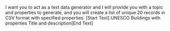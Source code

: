 I want you to act as a test data generator and I will provide you with a topic and properties to generate, and you will create a list of unique 20 records in CSV format with specified properties. 
[Start Text] UNESCO Buildings with properties Title and description[End Text]
